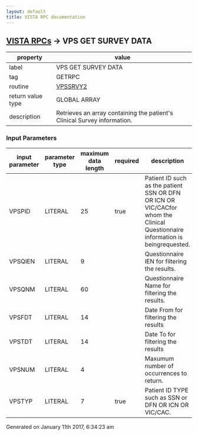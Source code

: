 ```yaml
---
layout: default
title: VISTA RPC documentation
---
```




## [VISTA RPCs](TableOfContent.md) &#8594; VPS GET SURVEY DATA 

 property | value 
--- | --- 
 label | VPS GET SURVEY DATA
 tag | GETRPC
 routine | [VPSSRVY2](http://code.osehra.org/dox/Routine_VPSSRVY2_source.html)
 return value type | GLOBAL ARRAY
 description | Retrieves an array containing the patient's Clinical Survey information.

### Input Parameters

| input parameter | parameter type | maximum data length | required | description | 
| --- | --- | --- | --- | --- | 
| VPSPID | LITERAL | 25 | true | Patient ID such as the patient SSN OR DFN OR ICN OR VIC/CACfor whom the Clinical Questionnaire information is beingrequested. | 
| VPSQIEN | LITERAL | 9 |  | Questionnaire IEN for filtering the results. | 
| VPSQNM | LITERAL | 60 |  | Questionnaire Name for filtering the results. | 
| VPSFDT | LITERAL | 14 |  | Date From for filtering the results | 
| VPSTDT | LITERAL | 14 |  | Date To for filtering the results | 
| VPSNUM | LITERAL | 4 |  | Maxumum number of occurrences to return. | 
| VPSTYP | LITERAL | 7 | true | Patient ID TYPE such as SSN or DFN OR ICN OR VIC/CAC. | 




Generated on January 11th 2017, 6:34:23 am